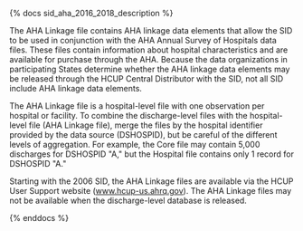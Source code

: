 {% docs sid_aha_2016_2018_description %}

The AHA Linkage file contains AHA linkage data elements that allow the SID to be used in conjunction with the AHA Annual Survey of Hospitals data files. These files contain information about hospital characteristics and are available for purchase through the AHA. Because the data organizations in participating States determine whether the AHA linkage data elements may be released through the HCUP Central Distributor with the SID, not all SID include AHA linkage data elements.

The AHA Linkage file is a hospital-level file with one observation per hospital or facility. To combine the discharge-level files with the hospital-level file (AHA Linkage file), merge the files by the hospital identifier provided by the data source (DSHOSPID), but be careful of the different levels of aggregation. For example, the Core file may contain 5,000 discharges for DSHOSPID "A," but the Hospital file contains only 1 record for DSHOSPID "A."

Starting with the 2006 SID, the AHA Linkage files are available via the HCUP User Support website (www.hcup-us.ahrq.gov). The AHA Linkage files may not be available when the discharge-level database is released.

{% enddocs %}
